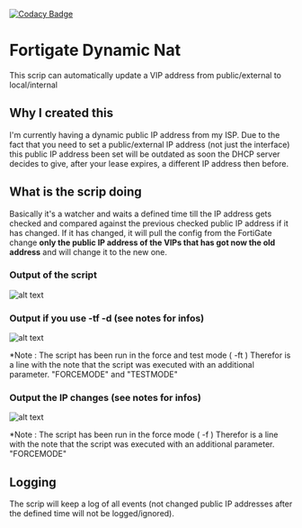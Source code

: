 [![Codacy Badge](https://api.codacy.com/project/badge/Grade/d287c9c868e649e6a753224aeea9c3c1)](https://www.codacy.com/manual/MrMarioMichel/fortigate-dynamic-nat?utm_source=github.com&amp;utm_medium=referral&amp;utm_content=MrMarioMichel/fortigate-dynamic-nat&amp;utm_campaign=Badge_Grade)

# Fortigate Dynamic Nat
This scrip can automatically update a VIP address from public/external to local/internal

## Why I created this
I'm currently having a dynamic public IP address from my ISP. Due to the fact that you need to set a public/external IP address (not just the interface) this public IP address been set will be outdated as soon the DHCP server decides to give, after your lease expires, a different IP address then before.

## What is the scrip doing
Basically it's a watcher and waits a defined time till the IP address gets checked and compared against the previous checked public IP address if it has changed. If it has changed, it will pull the config from the FortiGate change **only the public IP address of the VIPs that has got now the old address** and will change it to the new one.

### Output of the script
![alt text](https://pics.mariomichel.com/lmszkp.png)

### Output if you use -tf -d  (see notes for infos) 
![alt text](https://pics.mariomichel.com/9drukz.png)

*Note : The script has been run in the force and test mode ( -ft ) Therefor is a line with the note that the script was executed with an additional parameter. "FORCEMODE" and "TESTMODE"

### Output the IP changes (see notes for infos) 
![alt text](https://pics.mariomichel.com/vridnd.png)

*Note : The script has been run in the force mode ( -f ) Therefor is a line with the note that the script was executed with an additional parameter. "FORCEMODE"

## Logging
The scrip will keep a log of all events (not changed public IP addresses after the defined time will not be logged/ignored).
